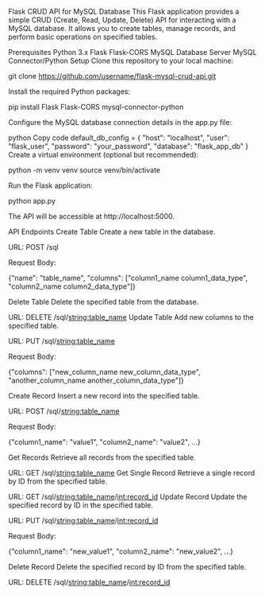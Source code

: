 Flask CRUD API for MySQL Database
This Flask application provides a simple CRUD (Create, Read, Update, Delete) API for interacting with a MySQL database. It allows you to create tables, manage records, and perform basic operations on specified tables.

Prerequisites
Python 3.x
Flask
Flask-CORS
MySQL Database Server
MySQL Connector/Python
Setup
Clone this repository to your local machine:

git clone https://github.com/username/flask-mysql-crud-api.git

Install the required Python packages:

pip install Flask Flask-CORS mysql-connector-python

Configure the MySQL database connection details in the app.py file:

python
Copy code
default_db_config = {
    "host": "localhost",
    "user": "flask_user",
    "password": "your_password",
    "database": "flask_app_db"
}
Create a virtual environment (optional but recommended):

python -m venv venv
source venv/bin/activate

Run the Flask application:

python app.py

The API will be accessible at http://localhost:5000.

API Endpoints
Create Table
Create a new table in the database.

URL: POST /sql

Request Body:

{"name": "table_name", "columns": ["column1_name column1_data_type", "column2_name column2_data_type"]}

Delete Table
Delete the specified table from the database.

URL: DELETE /sql/<string:table_name>
Update Table
Add new columns to the specified table.

URL: PUT /sql/<string:table_name>

Request Body:

{"columns": ["new_column_name new_column_data_type", "another_column_name another_column_data_type"]}

Create Record
Insert a new record into the specified table.

URL: POST /sql/<string:table_name>

Request Body:

{"column1_name": "value1", "column2_name": "value2", ...}

Get Records
Retrieve all records from the specified table.

URL: GET /sql/<string:table_name>
Get Single Record
Retrieve a single record by ID from the specified table.

URL: GET /sql/<string:table_name>/<int:record_id>
Update Record
Update the specified record by ID in the specified table.

URL: PUT /sql/<string:table_name>/<int:record_id>

Request Body:

{"column1_name": "new_value1", "column2_name": "new_value2", ...}

Delete Record
Delete the specified record by ID from the specified table.

URL: DELETE /sql/<string:table_name>/<int:record_id>